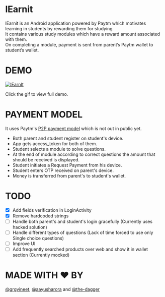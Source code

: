 # lEarnit

lEarnit is an Android application powered by Paytm which motivates learning in students by rewarding them for studying<br>
It contains various study modules which have a reward amount associated with them.<br>
On completing a module, payment is sent from parent’s Paytm wallet to student’s wallet.<br>

DEMO
====
[![lEarnIt](https://j.gifs.com/GZWv2J.gif)](https://www.youtube.com/watch?v=CNbAIaRM-P0)

Click the gif to view full demo.

PAYMENT MODEL
=============
It uses Paytm's [P2P payment model](https://goo.gl/UI1hl7) which is not out in public yet.<br>
  - Both parent and student register on student's device.
  - App gets access_token for both of them.
  - Student selects a module to solve questions.
  - At the end of module according to correct questions the amount that should be received is displayed.
  - Student initiates a Request Payment from his device.
  - Student enters OTP received on parent's device.
  - Money is transferred from parent's to student's wallet.

TODO
====
  - [x] Add fields verification in LoginActivity
  - [x] Remove hardcoded strings
  - [ ] Handle both parent's and student's login gracefully (Currently uses hacked solution)
  - [ ] Handle different types of questions (Lack of time forced to use only Single choice questions)
  - [ ] Improve UI
  - [ ] Add frequently searched products over web and show it in wallet section (Currently mocked)

MADE WITH ❤ BY
====
[@grgvineet](https://github.com/grgvineet), [@aayusharora](https://github.com/aayusharora) and [@the-dagger](https://github.com/the-dagger)

